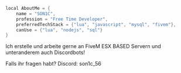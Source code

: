 ```swift
local AboutMe = {
    name = "SON1C",
    profession = "Free Time Developer",
    preferredTechStack = {"lua", "javascript", "mysql", "fivem"},
    canUse = {"lua", "nodejs", "sql"}
}

```
Ich erstelle und arbeite gerne an FiveM ESX BASED Servern und unteranderem auch Discordbots!


Falls ihr fragen habt? Discord: son1c_56

